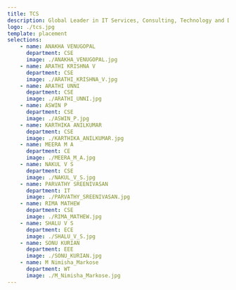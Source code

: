 ```yaml
---
title: TCS 
description: Global Leader in IT Services, Consulting, Technology and Digital Solutions with a Large Network of Innovation & Delivery Centers. 
logo: ./tcs.jpg
template: placement
selections:
    - name: ANAKHA VENUGOPAL
      department: CSE
      image: ./ANAKHA_VENUGOPAL.jpg
    - name: ARATHI KRISHNA V
      department: CSE
      image: ./ARATHI_KRISHNA_V.jpg
    - name: ARATHI UNNI
      department: CSE
      image: ./ARATHI_UNNI.jpg
    - name: ASWIN P
      department: CSE
      image: ./ASWIN_P.jpg
    - name: KARTHIKA ANILKUMAR
      department: CSE
      image: ./KARTHIKA_ANILKUMAR.jpg
    - name: MEERA M A
      department: CE
      image: ./MEERA_M_A.jpg
    - name: NAKUL V S
      department: CSE
      image: ./NAKUL_V_S.jpg
    - name: PARVATHY SREENIVASAN
      department: IT
      image: ./PARVATHY_SREENIVASAN.jpg
    - name: RIMA MATHEW
      department: CSE
      image: ./RIMA_MATHEW.jpg
    - name: SHALU V S
      department: ECE
      image: ./SHALU_V_S.jpg
    - name: SONU KURIAN
      department: EEE
      image: ./SONU_KURIAN.jpg
    - name: M Nimisha_Markose
      department: WT 
      image: ./M_Nimisha_Markose.jpg
---
```

